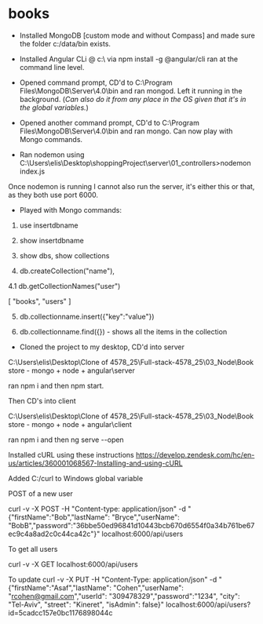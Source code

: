 # books

- Installed MongoDB [custom mode and without Compass] and made sure the folder c:/data/bin exists.

- Installed Angular CLi @ c:\ via npm install -g @angular/cli ran at the command line level. 

- Opened command prompt, CD'd to C:\Program Files\MongoDB\Server\4.0\bin and ran mongod. Left it running in the background. (*Can also do it from any place in the OS given that it's in the global variables.*)

- Opened another command prompt, CD'd to C:\Program Files\MongoDB\Server\4.0\bin and ran mongo. Can now play with Mongo commands.

- Ran nodemon using C:\Users\elis\Desktop\shoppingProject\server\01_controllers>nodemon index.js

Once nodemon is running I cannot also run the server, it's either this or that, as they both use port 6000.


- Played with Mongo commands: 

1. use insertdbname

2. show insertdbname

3. show dbs, show collections

4. db.createCollection("name"), 

4.1 db.getCollectionNames("user")

[ "books", "users" ]

5. db.collectionname.insert({"key":"value"})

6. db.collectionname.find({}) - shows all the items in the collection

- Cloned the project to my desktop, CD'd into server

C:\Users\elis\Desktop\Clone of 4578_25\Full-stack-4578_25\03_Node\Book store - mongo + node + angular\server

ran npm i and then npm start. 

Then CD's into client

C:\Users\elis\Desktop\Clone of 4578_25\Full-stack-4578_25\03_Node\Book store - mongo + node + angular\client

ran npm i and then ng serve --open

Installed cURL using these instructions https://develop.zendesk.com/hc/en-us/articles/360001068567-Installing-and-using-cURL


Added C:/curl to Windows global variable

POST of a new user 

curl -v -X POST -H "Content-type: application/json" -d  "{\"firstName\":\"Bob\",\"lastName\": \"Bryce\",\"userName\": \"BobB\",\"password\":\"36bbe50ed96841d10443bcb670d6554f0a34b761be67ec9c4a8ad2c0c44ca42c\"}" localhost:6000/api/users

To get all users

curl -v -X GET localhost:6000/api/users

To update curl -v -X PUT -H "Content-Type: application/json" -d  "{\"firstName\":\"Asaf\",\"lastName\": \"Cohen\",\"userName\": \"rcohen@gmail.com\",\"userId\": \"309478329\",\"password\":\"1234\", \"city\": \"Tel-Aviv\", \"street\": \"Kineret\", \"isAdmin\": false}" localhost:6000/api/users?id=5cadcc157e0bc1176898044c




